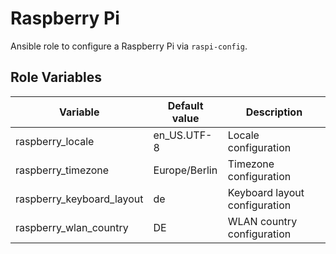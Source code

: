 # Raspberry Pi

Ansible role to configure a Raspberry Pi via `raspi-config`.

## Role Variables

| Variable                  | Default value | Description                   |
| ------------------------- | ------------- | ----------------------------- |
| raspberry_locale          | en_US.UTF-8   | Locale configuration          |
| raspberry_timezone        | Europe/Berlin | Timezone configuration        |
| raspberry_keyboard_layout | de            | Keyboard layout configuration |
| raspberry_wlan_country    | DE            | WLAN country configuration    |
